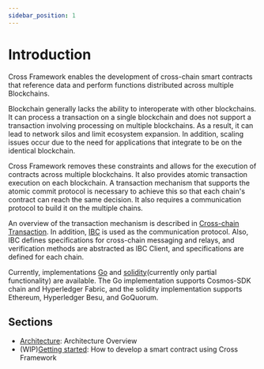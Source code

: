 ```yaml
---
sidebar_position: 1
---
```


# Introduction

Cross Framework enables the development of cross-chain smart contracts that reference data and perform functions distributed across multiple Blockchains.

Blockchain generally lacks the ability to interoperate with other blockchains. It can process a transaction on a single blockchain and does not support a transaction involving processing on multiple blockchains. As a result, it can lead to network silos and limit ecosystem expansion. In addition, scaling issues occur due to the need for applications that integrate to be on the identical blockchain.

Cross Framework removes these constraints and allows for the execution of contracts across multiple blockchains. It also provides atomic transaction execution on each blockchain. A transaction mechanism that supports the atomic commit protocol is necessary to achieve this so that each chain's contract can reach the same decision. It also requires a communication protocol to build it on the multiple chains.

An overview of the transaction mechanism is described in [Cross-chain Transaction](./03-architecture/03-cross-chain-transaction.md). In addition, [IBC](https://github.com/cosmos/ibc) is used as the communication protocol. Also, IBC defines specifications for cross-chain messaging and relays, and verification methods are abstracted as IBC Client, and specifications are defined for each chain.

Currently, implementations [Go](https://github.com/datachainlab/cross) and [solidity](https://github.com/datachainlab/cross-solidity)(currently only partial functionality) are available. The Go implementation supports Cosmos-SDK chain and Hyperledger Fabric, and the solidity implementation supports Ethereum, Hyperledger Besu, and GoQuorum.

## Sections

- [Architecture](./03-architecture/01-overview.md): Architecture Overview
- (WIP)[Getting started](./02-getting-started/01-install.md): How to develop a smart contract using Cross Framework
